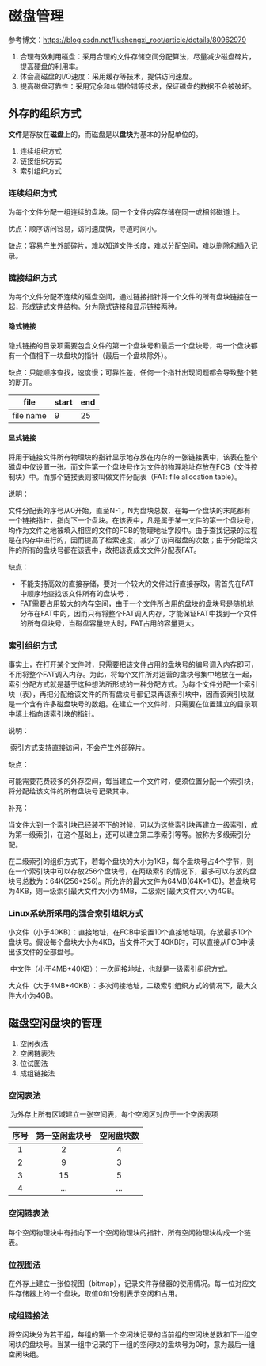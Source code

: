 # 磁盘管理

参考博文：https://blog.csdn.net/liushengxi_root/article/details/80962979

1. 合理有效利用磁盘：采用合理的文件存储空间分配算法，尽量减少磁盘碎片，提高硬盘的利用率。
2. 体会高磁盘的I/O速度：采用缓存等技术，提供访问速度。
3. 提高磁盘可靠性：采用冗余和纠错检错等技术，保证磁盘的数据不会被破坏。

## 外存的组织方式

​	**文件**是存放在**磁盘**上的，而磁盘是以**盘块**为基本的分配单位的。

1. 连续组织方式
2. 链接组织方式
3. 索引组织方式

### 连续组织方式

为每个文件分配一组连续的盘块。同一个文件内容存储在同一或相邻磁道上。

优点：顺序访问容易，访问速度快，寻道时间小。

缺点：容易产生外部碎片，难以知道文件长度，难以分配空间，难以删除和插入记录。

### 链接组织方式

​	为每个文件分配不连续的磁盘空间，通过链接指针将一个文件的所有盘块链接在一起，形成链式文件结构。分为隐式链接和显示链接两种。

#### 隐式链接

​	隐式链接的目录项需要包含文件的第一个盘块号和最后一个盘块号，每一个盘块都有一个值相下一块盘块的指针（最后一个盘块除外）。

缺点：只能顺序查找，速度慢；可靠性差，任何一个指针出现问题都会导致整个链的断开。

| file      | start | end  |
| --------- | ----- | ---- |
| file name | 9     | 25   |

#### 显式链接

​	将用于链接文件所有物理块的指针显示地存放在内存的一张链接表中，该表在整个磁盘中仅设置一张。而文件第一个盘块号作为文件的物理地址存放在FCB（文件控制块）中。而那个链接表则被叫做文件分配表（FAT: file allocation table）。

说明：

​	文件分配表的序号从0开始，直至N-1，N为盘块总数，在每一个盘块的末尾都有一个链接指针，指向下一个盘块。在该表中，凡是属于某一文件的第一个盘块号，均作为文件之地被填入相应的文件的FCB的物理地址字段中。由于查找记录的过程是在内存中进行的，因而提高了检索速度，减少了访问磁盘的次数；由于分配给文件的所有的盘块号都在该表中，故把该表成文文件分配表FAT。

缺点：

- 不能支持高效的直接存储，要对一个较大的文件进行直接存取，需首先在FAT中顺序地查找该文件所有的盘块号；
- FAT需要占用较大的内存空间，由于一个文件所占用的盘块的盘块号是随机地分布在FAT中的，因而只有将整个FAT调入内存，才能保证FAT中找到一个文件的所有盘块号，当磁盘容量较大时，FAT占用的容量更大。

### 索引组织方式

​	事实上，在打开某个文件时，只需要把该文件占用的盘块号的编号调入内存即可，不用将整个FAT调入内存。为此，将每个文件所对运营的盘块号集中地放在一起，索引分配方式就是基于这种想法所形成的一种分配方式。为每个文件分配一个索引块（表），再把分配给该文件的所有盘块号都记录再该索引块中，因而该索引块就是一个含有许多磁盘块号的数组。在建立一个文件时，只需要在位置建立的目录项中填上指向该索引块的指针。

说明：

​	索引方式支持直接访问，不会产生外部碎片。

缺点：

​	可能需要花费较多的外存空间，每当建立一个文件时，便须位置分配一个索引块，将分配给该文件的所有盘块号记录其中。

补充：

​	当文件大到一个索引块已经装不下的时候，可以为这些索引块再建立一级索引，成为第一级索引，在这个基础上，还可以建立第二季索引等等。被称为多级索引分配。

​	在二级索引的组织方式下，若每个盘块的大小为1KB，每个盘块号占4个字节，则在一个索引块中可以存放256个盘块号，在两级索引的情况下，最多可以存放的盘块号总数为：64K(256*256)。所允许的最大文件为64MB(64K\*1KB)。若盘块号为4KB，则一级索引最大文件大小为4MB，二级索引最大文件大小为4GB。

### Linux系统所采用的混合索引组织方式

​	小文件（小于40KB）：直接地址，在FCB中设置10个直接地址项，存放最多10个盘块号。假设每个盘块大小为4KB，当文件不大于40KB时，可以直接从FCB中读出该文件的全部盘号。

​	中文件（小于4MB+40KB）：一次间接地址，也就是一级索引组织方式。

​	大文件（大于4MB+40KB）：多次间接地址，二级索引组织方式的情况下，最大文件大小为4GB。

## 磁盘空闲盘块的管理

1. 空闲表法
2. 空闲链表法
3. 位试图法
4. 成组链接法

### 空闲表法

​	为外存上所有区域建立一张空间表，每个空闲区对应于一个空闲表项

| 序号 | 第一空闲盘块号 | 空闲盘块数 |
| :--: | :------------: | :--------: |
|  1   |       2        |     4      |
|  2   |       9        |     3      |
|  3   |       15       |     5      |
|  4   |      ...       |    ...     |

### 空闲链表法

​	每个空闲物理块中有指向下一个空闲物理块的指针，所有空闲物理块构成一个链表。

### 位视图法

​	在外存上建立一张位视图（bitmap），记录文件存储器的使用情况。每一位对应文件存储器上的一个盘块，取值0和1分别表示空闲和占用。

### 成组链接法

​	将空闲块分为若干组，每组的第一个空闲块记录的当前组的空闲块总数和下一组空闲块的盘块号。当某一组中记录的下一组的空闲块的盘块号为0时，意为最后一组空闲块组。